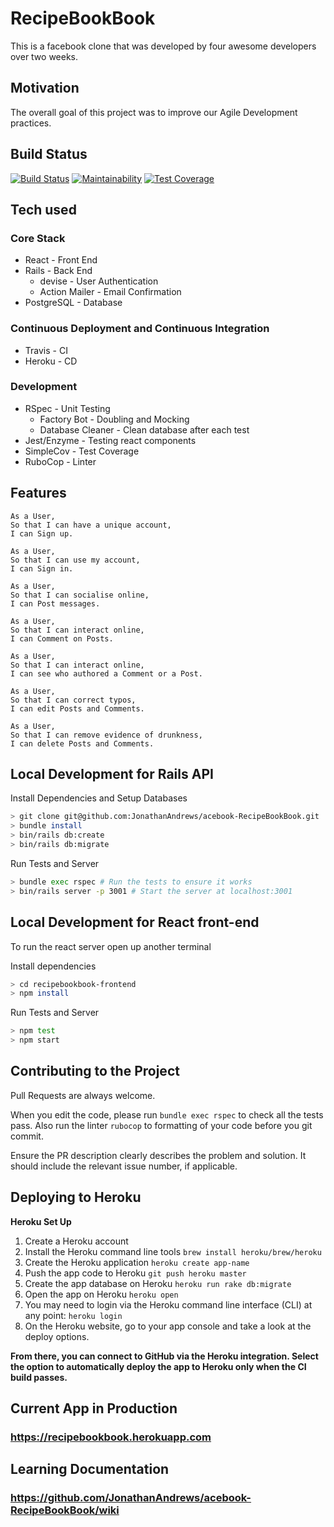 # RecipeBookBook

This is a facebook clone that was developed by four awesome developers over two weeks.

## Motivation

The overall goal of this project was to improve our Agile Development practices.

## Build Status

[![Build Status](https://travis-ci.com/JonathanAndrews/acebook-RecipeBookBook.svg?branch=master)](https://travis-ci.com/JonathanAndrews/acebook-RecipeBookBook)
[![Maintainability](https://api.codeclimate.com/v1/badges/06873fca63b8f1abdcda/maintainability)](https://codeclimate.com/github/JonathanAndrews/acebook-RecipeBookBook/maintainability)
[![Test Coverage](https://api.codeclimate.com/v1/badges/06873fca63b8f1abdcda/test_coverage)](https://codeclimate.com/github/JonathanAndrews/acebook-RecipeBookBook/test_coverage)

## Tech used

### Core Stack
- React - Front End
- Rails - Back End
  - devise - User Authentication
  - Action Mailer - Email Confirmation
- PostgreSQL - Database

### Continuous Deployment and Continuous Integration
- Travis - CI
- Heroku - CD

### Development

- RSpec - Unit Testing
  - Factory Bot - Doubling and Mocking
  - Database Cleaner - Clean database after each test
- Jest/Enzyme - Testing react components
- SimpleCov - Test Coverage
- RuboCop - Linter

## Features

```
As a User,
So that I can have a unique account,
I can Sign up.

As a User,
So that I can use my account,
I can Sign in.

As a User,
So that I can socialise online,
I can Post messages.

As a User,
So that I can interact online,
I can Comment on Posts.

As a User,
So that I can interact online,
I can see who authored a Comment or a Post.

As a User,
So that I can correct typos,
I can edit Posts and Comments.

As a User,
So that I can remove evidence of drunkness,
I can delete Posts and Comments.

```
## Local Development for Rails API

Install Dependencies and Setup Databases

```bash
> git clone git@github.com:JonathanAndrews/acebook-RecipeBookBook.git
> bundle install
> bin/rails db:create
> bin/rails db:migrate
```

Run Tests and Server

```bash
> bundle exec rspec # Run the tests to ensure it works
> bin/rails server -p 3001 # Start the server at localhost:3001
```

## Local Development for React front-end 

To run the react server open up another terminal

Install dependencies
```bash
> cd recipebookbook-frontend
> npm install
```

Run Tests and Server

```bash
> npm test
> npm start
```

## Contributing to the Project

Pull Requests are always welcome.

When you edit the code, please run `bundle exec rspec` to check all the tests pass.
Also run the linter `rubocop` to formatting of your code before you git commit.

Ensure the PR description clearly describes the problem and solution. It should include the relevant issue number, if applicable.

## Deploying to Heroku

__Heroku Set Up__
1. Create a Heroku account
1. Install the Heroku command line tools `brew install heroku/brew/heroku`
1. Create the Heroku application `heroku create app-name`
1. Push the app code to Heroku `git push heroku master`
1. Create the app database on Heroku `heroku run rake db:migrate`
1. Open the app on Heroku `heroku open`
1. You may need to login via the Heroku command line interface (CLI) at any point: `heroku login`
1. On the Heroku website, go to your app console and take a look at the deploy options.

__From there, you can connect to GitHub via the Heroku integration. Select the option to automatically deploy the app to Heroku only when the CI build passes.__

## Current App in Production

### https://recipebookbook.herokuapp.com

## Learning Documentation

### https://github.com/JonathanAndrews/acebook-RecipeBookBook/wiki




